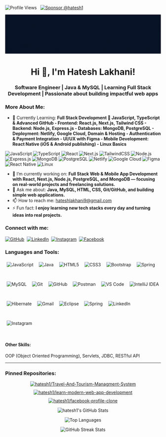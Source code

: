 <p align="left">
  <img src="https://komarev.com/ghpvc/?username=hatesh1&label=Profile%20views&color=brightgreen&style=flat" alt="Profile Views" />   <a href="https://github.com/sponsors/hatesh1" target="_blank" rel="noreferrer noopener"><img src="https://img.shields.io/badge/Sponsor-%E2%9D%A4-%23db61a2?logo=GitHub-Sponsors&style=social" alt="Sponsor @hatesh1" /></a>
</p>
<img src="https://github.com/hatesh1/hatesh1/blob/main/Profile-banner.gif?raw=true" alt="Profile Banner" width="1024"/>

<h1 align="center">Hi 👋, I'm Hatesh Lakhani!</h1>

<h3 align="center">Software Engineer | Java & MySQL | Learning Full Stack Development | Passionate about building impactful web apps</h3>

<h3 align="left">More About Me:</h3>

-  📖 Currently Learning: **Full Stack Development 🌱 JavaScript, TypeScript & Advanced GitHub   - Frontend: React.js, Next.js, Tailwind CSS   - Backend: Node.js, Express.js   - Databases: MongoDB, PostgreSQL   - Deployment: Netlify, Google Cloud, Domain & Hosting   - Authentication & Payment Integration   - UI/UX with Figma   - Mobile Development: React Native (iOS & Android publishing)   - Linux Basics**

![JavaScript](https://img.shields.io/badge/-JavaScript-F7DF1E?logo=javascript&logoColor=000)
![TypeScript](https://img.shields.io/badge/-TypeScript-3178C6?logo=typescript&logoColor=fff)
![React](https://img.shields.io/badge/-React-61DAFB?logo=react&logoColor=000)
![Next.js](https://img.shields.io/badge/-Next.js-000000?logo=next.js&logoColor=fff)
![TailwindCSS](https://img.shields.io/badge/-TailwindCSS-38B2AC?logo=tailwind-css&logoColor=fff)
![Node.js](https://img.shields.io/badge/-Node.js-339933?logo=node.js&logoColor=fff)
![Express.js](https://img.shields.io/badge/-Express.js-000000?logo=express&logoColor=fff)
![MongoDB](https://img.shields.io/badge/-MongoDB-47A248?logo=mongodb&logoColor=fff)
![PostgreSQL](https://img.shields.io/badge/-PostgreSQL-336791?logo=postgresql&logoColor=fff)
![Netlify](https://img.shields.io/badge/-Netlify-00C7B7?logo=netlify&logoColor=fff)
![Google Cloud](https://img.shields.io/badge/-Google%20Cloud-4285F4?logo=google-cloud&logoColor=fff)
![Figma](https://img.shields.io/badge/-Figma-F24E1E?logo=figma&logoColor=fff)
![React Native](https://img.shields.io/badge/-React%20Native-61DAFB?logo=react&logoColor=000)
![Linux](https://img.shields.io/badge/-Linux-FCC624?logo=linux&logoColor=000)

- 🔭 I’m currently working on: **Full Stack Web & Mobile App Development with React, Next.js, Node.js, PostgreSQL, and MongoDB — focusing on real-world projects and freelancing solutions.**
- 💬 Ask me about: **Java, MySQL, HTML, CSS, Git/GitHub, and building simple web applications.**
- 📫 How to reach me: [hateshlakhani9@gmail.com](mailto:hateshlakhani9@gmail.com)
- ⚡ Fun fact: **I enjoy learning new tech stacks every day and turning ideas into real projects.**

<h3 align="left">Connect with me:</h3>
<div class="social-icons-wrapper">
<p style="text-align: left; display: flex; flex-wrap: wrap; align-items: center; gap: 8px;">
<a href="https://github.com/hatesh1" target="_blank" rel="noreferrer noopener" title="GitHub" class="social-icon-link">
    <img src="https://cdn.simpleicons.org/github" alt="GitHub" height="35" width="35" style="vertical-align: middle;"/>
  </a>
  <a href="https://linkedin.com/in/hatesh-lakhani" target="_blank" rel="noreferrer noopener" title="LinkedIn" class="social-icon-link">
    <img src="https://cdn.jsdelivr.net/gh/devicons/devicon@latest/icons/linkedin/linkedin-original.svg" alt="LinkedIn" height="35" width="35" style="vertical-align: middle;"/>
  </a>
  <a href="https://instagram.com/hateshlakhani" target="_blank" rel="noreferrer noopener" title="Instagram" class="social-icon-link">
    <img src="https://cdn.simpleicons.org/instagram" alt="Instagram" height="35" width="35" style="vertical-align: middle;"/>
  </a>
  <a href="https://facebook.com/hateshlakhani" target="_blank" rel="noreferrer noopener" title="Facebook" class="social-icon-link">
    <img src="https://cdn.simpleicons.org/facebook" alt="Facebook" height="35" width="35" style="vertical-align: middle;"/>
  </a>
</p>
</div>

<div class="skills-section">
<h3 align="left">Languages and Tools:</h3>
<p style="text-align: left; display: flex; flex-wrap: wrap; gap: 8px; align-items: center;">
<img src="https://skillicons.dev/icons?i=javascript" alt="JavaScript" height="45" style="vertical-align: middle; margin: 5px;" />
  <img src="https://skillicons.dev/icons?i=java" alt="Java" height="45" style="vertical-align: middle; margin: 5px;" />
  <img src="https://cdn.jsdelivr.net/gh/devicons/devicon@latest/icons/html5/html5-original.svg" alt="HTML5" height="45" style="vertical-align: middle; margin: 5px;" />
  <img src="https://cdn.jsdelivr.net/gh/devicons/devicon@latest/icons/css3/css3-original.svg" alt="CSS3" height="45" style="vertical-align: middle; margin: 5px;" />
  <img src="https://skillicons.dev/icons?i=bootstrap" alt="Bootstrap" height="45" style="vertical-align: middle; margin: 5px;" />
  <img src="https://skillicons.dev/icons?i=spring" alt="Spring" height="45" style="vertical-align: middle; margin: 5px;" />
  <img src="https://skillicons.dev/icons?i=mysql" alt="MySQL" height="45" style="vertical-align: middle; margin: 5px;" />
  <img src="https://skillicons.dev/icons?i=git" alt="Git" height="45" style="vertical-align: middle; margin: 5px;" />
  <img src="https://skillicons.dev/icons?i=github" alt="GitHub" height="45" style="vertical-align: middle; margin: 5px;" />
  <img src="https://skillicons.dev/icons?i=postman" alt="Postman" height="45" style="vertical-align: middle; margin: 5px;" />
  <img src="https://skillicons.dev/icons?i=vscode" alt="VS Code" height="45" style="vertical-align: middle; margin: 5px;" />
  <img src="https://skillicons.dev/icons?i=idea" alt="IntelliJ IDEA" height="45" style="vertical-align: middle; margin: 5px;" />
  <img src="https://skillicons.dev/icons?i=hibernate" alt="Hibernate" height="45" style="vertical-align: middle; margin: 5px;" />
  <img src="https://skillicons.dev/icons?i=gmail" alt="Gmail" height="45" style="vertical-align: middle; margin: 5px;" />
  <img src="https://skillicons.dev/icons?i=eclipse" alt="Eclipse" height="45" style="vertical-align: middle; margin: 5px;" />
  <img src="https://cdn.jsdelivr.net/gh/devicons/devicon/icons/spring/spring-original.svg" alt="Spring" height="45" style="vertical-align: middle; margin: 5px;" />
  <img src="https://cdn.jsdelivr.net/gh/devicons/devicon/icons/linkedin/linkedin-original.svg" alt="LinkedIn" height="45" style="vertical-align: middle; margin: 5px;" />
 <img src="https://cdn.jsdelivr.net/gh/simple-icons/simple-icons/icons/instagram.svg" alt="Instagram" height="45" style="vertical-align: middle; margin: 5px;" />


</p>
<h4 align="left">Other Skills:</h4>
<p>
  OOP (Object Oriented Programming), Servlets, JDBC, RESTful API
</p>
</div>

<hr>

<h3 align="left">Pinned Repositories:</h3>
<p align="center" style="display: flex; flex-wrap: wrap; justify-content: center; gap: 10px;">
  <a href="https://github.com/hatesh1/Travel-And-Tourism-Managment-System" target="_blank" rel="noreferrer noopener">
    <img src="https://github-readme-stats.vercel.app/api/pin/?username=hatesh1&repo=Travel-And-Tourism-Managment-System&theme=default" alt="hatesh1/Travel-And-Tourism-Managment-System" />
  </a>
  <a href="https://github.com/hatesh1/learn-modern-web-app-development" target="_blank" rel="noreferrer noopener">
    <img src="https://github-readme-stats.vercel.app/api/pin/?username=hatesh1&repo=learn-modern-web-app-development&theme=default" alt="hatesh1/learn-modern-web-app-development" />
  </a>
  <a href="https://github.com/hatesh1/facebook-profile-clone" target="_blank" rel="noreferrer noopener">
    <img src="https://github-readme-stats.vercel.app/api/pin/?username=hatesh1&repo=facebook-profile-clone&theme=default" alt="hatesh1/facebook-profile-clone" />
  </a>
</p>

<p align="center"><img src="https://github-readme-stats.vercel.app/api?username=hatesh1&show_icons=true&locale=en&theme=default&count_private=true&hide_border=true" alt="hatesh1's GitHub Stats" /></p>

<p align="center"><img src="https://github-readme-stats.vercel.app/api/top-langs?username=hatesh1&locale=en&theme=default&layout=compact&hide_border=true" alt="Top Languages" /></p>

<p align="center"><img src="https://streak-stats.demolab.com/?user=hatesh1&theme=default&hide_border=true" alt="GitHub Streak Stats" /></p>












